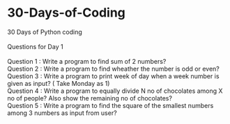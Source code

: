 # 30-Days-of-Coding
30 Days of Python coding
<br> <br>
Questions for Day 1 <br>
<br>
Question 1 : Write a program to find sum of 2 numbers? <br>
Question 2 : Write a program to find wheather the number is odd or even? <br>
Question 3 : Write a program to print week of day when a week number is given as input? ( Take Monday as 1) <br>
Question 4 : Write a program to equally divide N no of chocolates among X no of people? Also show the remaining no of chocolates? <br>
Question 5 : Write a program to find the square of the smallest numbers among 3 numbers as input from user? <br> 
